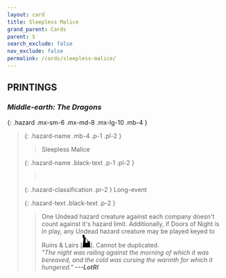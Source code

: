 ```yaml
---
layout: card
title: Sleepless Malice
grand_parent: Cards
parent: S
search_exclude: false
nav_exclude: false
permalink: /cards/sleepless-malice/
---
```


## PRINTINGS


### _Middle-earth: The Dragons_

{: .hazard .mx-sm-6 .mx-md-8 .mx-lg-10 .mb-4 }
> {: .hazard-name .mb-4 .p-1 .pl-2 }
> > <div class="hazard-mp"></div>
> > <div class="card-name">Sleepless Malice</div>
>
> {: .hazard-name .black-text .p-1 .pl-2 }
> > &nbsp;
>
> {: .hazard-classification .pr-2 }
> Long-event
>
> {: .hazard-text .black-text .p-2 }
> > One Undead hazard creature against each company doesn't count against it's hazard limit. Additionally, if Doors of Night is in play, any Undead hazard creature may be played keyed to Ruins & Lairs \[![](/assets/images/ruinlair.svg)]. Cannot be duplicated. <br>_"The night was railing against the morning of which it was bereaved, and the cold was cursing the warmth for which it hungered."_ ***---&#65279;LotRI*** 
>
